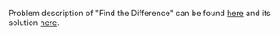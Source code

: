 Problem description of "Find the Difference" can be found [here](https://leetcode.com/problems/find-the-difference/description/) and its solution [here](https://github.com/aurimas13/LeetCode-HackerRank-MAANG/blob/main/LeetCode/Python%20Solutions/Find%20the%20Difference/find.py).
